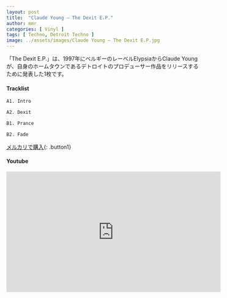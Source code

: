 ```yaml
---
layout: post
title:  "Claude Young – The Dexit E.P."
author: mmr
categories: [ Vinyl ]
tags: [ Techno, Detroit Techno ]
image: ../assets/images/Claude Young – The Dexit E.P.jpg
---
```


「The Dexit E.P.」は、1997年にベルギーのレーベルElypsiaからClaude Youngが、自身のホームタウンであるデトロイトのプロデューサー作品をリリースするために発表した1枚です。

#### Tracklist
```md
A1. Intro

A2. Dexit

B1. Prance

B2. Fade
```

[メルカリで購入](https://jp.mercari.com/item/m84836534062?afid=6142608987){: .button1}

#### Youtube
<iframe width="560" height="315" src="https://www.youtube.com/embed/ciqs2oGUCl8?si=9VuwLL4A9Q1r6o5g" title="YouTube video player" frameborder="0" allow="accelerometer; autoplay; clipboard-write; encrypted-media; gyroscope; picture-in-picture; web-share" referrerpolicy="strict-origin-when-cross-origin" allowfullscreen></iframe>
